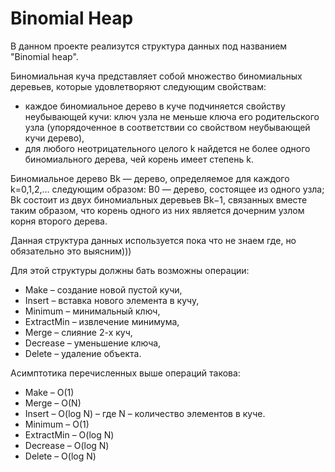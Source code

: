 # Binomial Heap
В данном проекте реализутся структура данных под названием "Binomial heap".

Биномиальная куча представляет собой множество биномиальных деревьев, которые удовлетворяют следующим свойствам:
 * каждое биномиальное дерево в куче подчиняется свойству неубывающей кучи: ключ узла не меньше ключа его родительского узла (упорядоченное в соответствии со свойством неубывающей кучи дерево),
 * для любого неотрицательного целого k найдется не более одного биномиального дерева, чей корень имеет степень k.
  
Биномиальное дерево Bk — дерево, определяемое для каждого k=0,1,2,… следующим образом: B0 — дерево, состоящее из одного узла; Bk состоит из двух биномиальных деревьев Bk−1, связанных вместе таким образом, что корень одного из них является дочерним узлом корня второго дерева.

Данная структура данных используется пока что не знаем где, но обязательно это выясним)))

Для этой структуры должны бать возможны операции:
 * Make – создание новой пустой кучи,
 * Insert – вставка нового элемента в кучу,
 * Minimum – минимальный ключ,
 * ExtractMin – извлечение минимума,
 * Merge – слияние 2-х куч,
 * Decrease – уменьшение ключа,
 * Delete – удаление объекта.

Асимптотика перечисленных выше операций такова:
 * Make – O(1)
 * Merge – O(N)
 * Insert – O(log N) – где N – количество элементов в куче.
 * Minimum – O(1)
 * ExtractMin – O(log N)
 * Decrease – O(log N)
 * Delete – O(log N)
